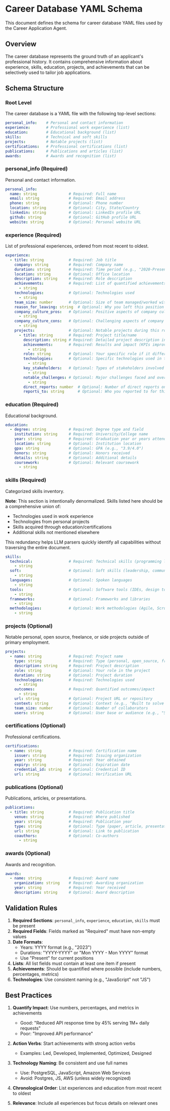 # Career Database YAML Schema

This document defines the schema for career database YAML files used by the Career Application Agent.

## Overview

The career database represents the ground truth of an applicant's professional history. It contains comprehensive information about experience, skills, education, projects, and achievements that can be selectively used to tailor job applications.

## Schema Structure

### Root Level

The career database is a YAML file with the following top-level sections:

```yaml
personal_info:    # Personal and contact information
experience:       # Professional work experience (list)
education:        # Educational background (list)
skills:           # Technical and soft skills
projects:         # Notable projects (list)
certifications:   # Professional certifications (list)
publications:     # Publications and articles (list)
awards:           # Awards and recognition (list)
```

### personal_info (Required)

Personal and contact information.

```yaml
personal_info:
  name: string              # Required: Full name
  email: string             # Required: Email address
  phone: string             # Optional: Phone number
  location: string          # Optional: City, State/Country
  linkedin: string          # Optional: LinkedIn profile URL
  github: string            # Optional: GitHub profile URL
  website: string           # Optional: Personal website URL
```

### experience (Required)

List of professional experiences, ordered from most recent to oldest.

```yaml
experience:
  - title: string           # Required: Job title
    company: string         # Required: Company name
    duration: string        # Required: Time period (e.g., "2020-Present", "Jan 2019 - Dec 2020")
    location: string        # Optional: Office location
    description: string     # Required: Role description
    achievements:           # Required: List of quantified achievements
      - string
    technologies:           # Optional: Technologies used
      - string
    team_size: number       # Optional: Size of team managed/worked with
    reason_for_leaving: string  # Optional: Why you left this position
    company_culture_pros:   # Optional: Positive aspects of company culture
      - string
    company_culture_cons:   # Optional: Challenging aspects of company culture
      - string
    projects:               # Optional: Notable projects during this role
      - title: string       # Required: Project title/name
        description: string # Required: Detailed project description including technologies used
        achievements:       # Required: Results and impact (KPIs improved, metrics achieved)
          - string
        role: string        # Optional: Your specific role if it differed from job title
        technologies:       # Optional: Specific technologies used in this project
          - string
        key_stakeholders:   # Optional: Types of stakeholders involved
          - string
        notable_challenges: # Optional: Major challenges faced and overcome
          - string
        direct_reports: number  # Optional: Number of direct reports on this project
        reports_to: string      # Optional: Who you reported to for this project
```

### education (Required)

Educational background.

```yaml
education:
  - degree: string          # Required: Degree type and field
    institution: string     # Required: University/College name
    year: string            # Required: Graduation year or years attended
    location: string        # Optional: Institution location
    gpa: string             # Optional: GPA (e.g., "3.9/4.0")
    honors: string          # Optional: Honors received
    details: string         # Optional: Additional details
    coursework:             # Optional: Relevant coursework
      - string
```

### skills (Required)

Categorized skills inventory.

**Note**: This section is intentionally denormalized. Skills listed here should be a comprehensive union of:

- Technologies used in work experience
- Technologies from personal projects
- Skills acquired through education/certifications
- Additional skills not mentioned elsewhere

This redundancy helps LLM parsers quickly identify all capabilities without traversing the entire document.

```yaml
skills:
  technical:                # Required: Technical skills (programming languages, databases, etc.)
    - string
  soft:                     # Optional: Soft skills (leadership, communication, etc.)
    - string
  languages:                # Optional: Spoken languages
    - string
  tools:                    # Optional: Software tools (IDEs, design tools, etc.)
    - string
  frameworks:               # Optional: Frameworks and libraries
    - string
  methodologies:            # Optional: Work methodologies (Agile, Scrum, etc.)
    - string
```

### projects (Optional)

Notable personal, open source, freelance, or side projects outside of primary employment.

```yaml
projects:
  - name: string            # Required: Project name
    type: string            # Required: Type (personal, open_source, freelance, hackathon, academic, volunteer)
    description: string     # Required: Project description
    role: string            # Optional: Your role in the project
    duration: string        # Optional: Project duration
    technologies:           # Required: Technologies used
      - string
    outcomes:               # Required: Quantified outcomes/impact
      - string
    url: string             # Optional: Project URL or repository
    context: string         # Optional: Context (e.g., "Built to solve X problem", "Contract for Y client")
    team_size: number       # Optional: Number of collaborators
    users: string           # Optional: User base or audience (e.g., "500+ GitHub stars", "10K monthly users")
```

### certifications (Optional)

Professional certifications.

```yaml
certifications:
  - name: string            # Required: Certification name
    issuer: string          # Required: Issuing organization
    year: string            # Required: Year obtained
    expiry: string          # Optional: Expiration date
    credential_id: string   # Optional: Credential ID
    url: string             # Optional: Verification URL
```

### publications (Optional)

Publications, articles, or presentations.

```yaml
publications:
  - title: string           # Required: Publication title
    venue: string           # Required: Where published
    year: string            # Required: Publication year
    type: string            # Optional: Type (paper, article, presentation)
    url: string             # Optional: Link to publication
    coauthors:              # Optional: Co-authors
      - string
```

### awards (Optional)

Awards and recognition.

```yaml
awards:
  - name: string            # Required: Award name
    organization: string    # Required: Awarding organization
    year: string            # Required: Year received
    description: string     # Optional: Award description
```

## Validation Rules

1. **Required Sections**: `personal_info`, `experience`, `education`, `skills` must be present
2. **Required Fields**: Fields marked as "Required" must have non-empty values
3. **Date Formats**:
   - Years: YYYY format (e.g., "2023")
   - Durations: "YYYY-YYYY" or "Mon YYYY - Mon YYYY" format
   - Use "Present" for current positions
4. **Lists**: All list fields must contain at least one item if present
5. **Achievements**: Should be quantified where possible (include numbers, percentages, metrics)
6. **Technologies**: Use consistent naming (e.g., "JavaScript" not "JS")

## Best Practices

1. **Quantify Impact**: Use numbers, percentages, and metrics in achievements
   - Good: "Reduced API response time by 45% serving 1M+ daily requests"
   - Poor: "Improved API performance"

2. **Action Verbs**: Start achievements with strong action verbs
   - Examples: Led, Developed, Implemented, Optimized, Designed

3. **Technology Naming**: Be consistent and use full names
   - Use: PostgreSQL, JavaScript, Amazon Web Services
   - Avoid: Postgres, JS, AWS (unless widely recognized)

4. **Chronological Order**: List experiences and education from most recent to oldest

5. **Relevance**: Include all experiences but focus details on relevant ones
